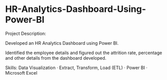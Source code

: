 # HR-Analytics-Dashboard-Using-Power-BI
Project Description:

Developed an HR Analytics Dashboard using Power BI. 

Identified the employee details and figured out the attrition rate, percentage and other details from the dashboard developed.

Skills: Data Visualization · Extract, Transform, Load (ETL) · Power BI · Microsoft Excel
